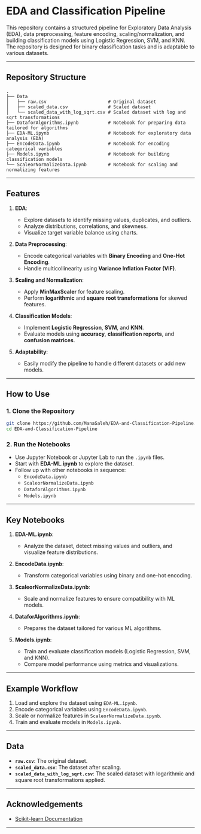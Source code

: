 # **EDA and Classification Pipeline**

This repository contains a structured pipeline for Exploratory Data Analysis (EDA), data preprocessing, feature encoding, scaling/normalization, and building classification models using Logistic Regression, SVM, and KNN. The repository is designed for binary classification tasks and is adaptable to various datasets.

---

## **Repository Structure**

```
.
├── Data
│   ├── raw.csv                       # Original dataset
│   ├── scaled_data.csv               # Scaled dataset
│   └── scaled_data_with_log_sqrt.csv # Scaled dataset with log and sqrt transformations
├── DataforAlgorithms.ipynb           # Notebook for preparing data tailored for algorithms
├── EDA-ML.ipynb                      # Notebook for exploratory data analysis (EDA)
├── EncodeData.ipynb                  # Notebook for encoding categorical variables
├── Models.ipynb                      # Notebook for building classification models
└── ScaleorNormalizeData.ipynb        # Notebook for scaling and normalizing features
```

---

## **Features**

1. **EDA**:
   - Explore datasets to identify missing values, duplicates, and outliers.
   - Analyze distributions, correlations, and skewness.
   - Visualize target variable balance using charts.

2. **Data Preprocessing**:
   - Encode categorical variables with **Binary Encoding** and **One-Hot Encoding**.
   - Handle multicollinearity using **Variance Inflation Factor (VIF)**.

3. **Scaling and Normalization**:
   - Apply **MinMaxScaler** for feature scaling.
   - Perform **logarithmic** and **square root transformations** for skewed features.

4. **Classification Models**:
   - Implement **Logistic Regression**, **SVM**, and **KNN**.
   - Evaluate models using **accuracy**, **classification reports**, and **confusion matrices**.

5. **Adaptability**:
   - Easily modify the pipeline to handle different datasets or add new models.

---

## **How to Use**

### **1. Clone the Repository**
```bash
git clone https://github.com/ManaSaleh/EDA-and-Classification-Pipeline.git
cd EDA-and-Classification-Pipeline
```


### **2. Run the Notebooks**
- Use Jupyter Notebook or Jupyter Lab to run the `.ipynb` files.
- Start with **EDA-ML.ipynb** to explore the dataset.
- Follow up with other notebooks in sequence:
  - `EncodeData.ipynb`
  - `ScaleorNormalizeData.ipynb`
  - `DataforAlgorithms.ipynb`
  - `Models.ipynb`

---

## **Key Notebooks**

1. **EDA-ML.ipynb**:
   - Analyze the dataset, detect missing values and outliers, and visualize feature distributions.

2. **EncodeData.ipynb**:
   - Transform categorical variables using binary and one-hot encoding.

3. **ScaleorNormalizeData.ipynb**:
   - Scale and normalize features to ensure compatibility with ML models.
  
4. **DataforAlgorithms.ipynb**:
   - Prepares the dataset tailored for various ML algorithms.

4. **Models.ipynb**:
   - Train and evaluate classification models (Logistic Regression, SVM, and KNN).
   - Compare model performance using metrics and visualizations.

---

## **Example Workflow**
1. Load and explore the dataset using `EDA-ML.ipynb`.
2. Encode categorical variables using `EncodeData.ipynb`.
3. Scale or normalize features in `ScaleorNormalizeData.ipynb`.
4. Train and evaluate models in `Models.ipynb`.

---

## **Data**
- **`raw.csv`**: The original dataset.
- **`scaled_data.csv`**: The dataset after scaling.
- **`scaled_data_with_log_sqrt.csv`**: The scaled dataset with logarithmic and square root transformations applied.

---


## **Acknowledgements**
- [Scikit-learn Documentation](https://scikit-learn.org/)
---
